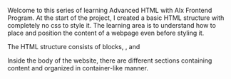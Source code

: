 Welcome to this series of learning Advanced HTML with Alx Frontend Program.
At the start of the project, I created a basic HTML structure with completely no css to style it.
The learning area is to understand how to place and position the content of a webpage even before styling it.

The HTML structure consists of blocks, <head>, <body> and <footer>
Inside the body of the website, there are different sections containing content and organized in container-like manner.
